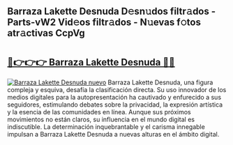 ## Barraza Lakette Desnuda D𝚎sn𝚞dos filtr𝚊dos - Parts-vW2 Vid𝚎os filtr𝚊dos - N𝚞evas f𝚘tos atr𝚊ctivas CcpVg

# <h2><a href="http://mb4bf8.tromn.icu/?c=Barraza+Lakette+Desnuda">🔗👉👉👉 Barraza Lakette Desnuda 🔗🔗</a></h2>

[![Barraza Lakette Desnuda nuevo](https://i.imgur.com/pEAQMta.gif)](http://mb4bf8.tromn.icu/?c=Barraza+Lakette+Desnuda)
Barraza Lakette Desnuda, una figura compleja y esquiva, desafía la clasificación directa. Su uso innovador de los medios digitales para la autopresentación ha cautivado y enfurecido a sus seguidores, estimulando debates sobre la privacidad, la expresión artística y la esencia de las comunidades en línea. Aunque sus próximos movimientos no están claros, su influencia en el mundo digital es indiscutible. La determinación inquebrantable y el carisma innegable impulsan a Barraza Lakette Desnuda a nuevas alturas en el ámbito digital.
